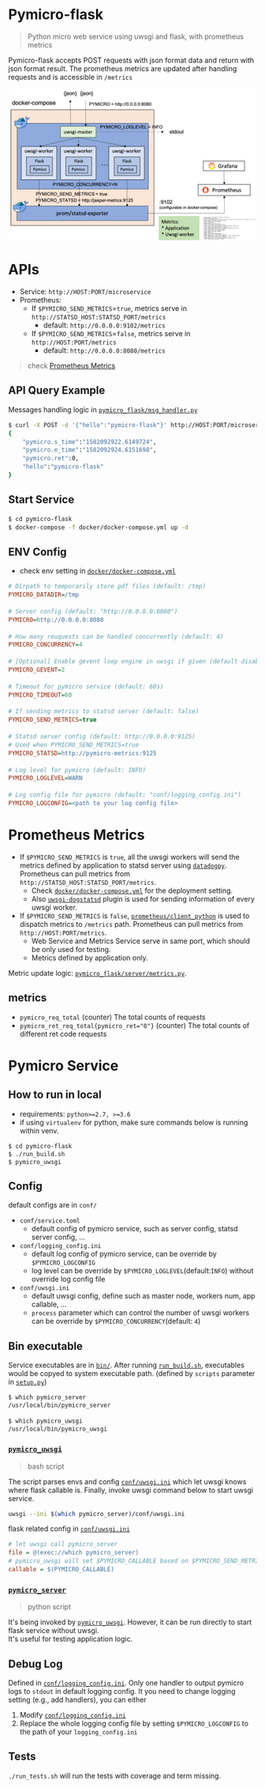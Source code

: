 # Pymicro-flask

> Python micro web service using uwsgi and flask, with prometheus metrics<br/>

Pymicro-flask accepts POST requests with json format data and return with json format result. The prometheus metrics are updated after handling requests and is accessible in `/metrics` <br/>

![](docs/img/pymicro_arch.png)

# APIs
* Service: `http://HOST:PORT/microservice`
* Prometheus:
    * If `$PYMICRO_SEND_METRICS`=`true`, metrics serve in `http://STATSD_HOST:STATSD_PORT/metrics`
        * default: `http://0.0.0.0:9102/metrics`
    * If `$PYMICRO_SEND_METRICS`=`false`, metrics serve in `http://HOST:PORT/metrics`
        * default: `http://0.0.0.0:8080/metrics`
> check [Prometheus Metrics](#Prometheus-Metrics)

## API Query Example
Messages handling logic in [`pymicro_flask/msg_handler.py`](pymicro_flask/msg_handler.py)

```bash
$ curl -X POST -d '{"hello":"pymicro-flask"}' http://HOST:PORT/microservice
{
    "pymicro.s_time":"1582092922.6149724",
    "pymicro.e_time":"1582092924.6151698",
    "pymicro.ret":0,
    "hello":"pymicro-flask"
}
```

## Start Service
```bash
$ cd pymicro-flask
$ docker-compose -f docker/docker-compose.yml up -d
```

## ENV Config
* check env setting in [`docker/docker-compose.yml`](docker/docker-compose.yml)
```ini
# Dirpath to temporarily store pdf files (default: /tmp)
PYMICRO_DATADIR=/tmp

# Server config (default: "http://0.0.0.0:8080")
PYMICRO=http://0.0.0.0:8080

# How many reuquests can be handled concurrently (default: 4)
PYMICRO_CONCURRENCY=4

# [Optional] Enable gevent loop engine in uwsgi if given (default disabled)
PYMICRO_GEVENT=2

# Timeout for pymicro service (default: 60s)
PYMICRO_TIMEOUT=60

# If sending metrics to statsd server (default: false)
PYMICRO_SEND_METRICS=true

# Statsd server config (default: http://0.0.0.0:9125)
# Used when PYMICRO_SEND_METRICS=true
PYMICRO_STATSD=http://pymicro-metrics:9125

# Log level for pymicro (default: INFO)
PYMICRO_LOGLEVEL=WARN

# Log config file for pymicro (default: "conf/logging_config.ini")
PYMICRO_LOGCONFIG=<path to your log config file>
```

# Prometheus Metrics
* If `$PYMICRO_SEND_METRICS` is `true`, all the uwsgi workers will send the metrics defined by application to statsd server using [`datadogpy`](https://github.com/DataDog/datadogpy). Prometheus can pull metrics from `http://STATSD_HOST:STATSD_PORT/metrics`.
    * Check [`docker/docker-compose.yml`](docker/docker-compose.yml) for the deployment setting.
    * Also [`uwsgi-dogstatsd`](https://github.com/Datadog/uwsgi-dogstatsd) plugin is used for sending information of every uwsgi worker.
* If `$PYMICRO_SEND_METRICS` is `false`, [`prometheus/client_python`](https://github.com/prometheus/client_python) is used to dispatch metrics to `/metrics` path. Prometheus can pull metrics from `http://HOST:PORT/metrics`.
    * Web Service and Metrics Service serve in same port, which should be only used for testing.
    * Metrics defined by application only.

Metric update logic: [`pymicro_flask/server/metrics.py`](pymicro_flask/server/metrics.py).<br/>

## metrics
* `pymicro_req_total` (counter) The total counts of requests
* `pymicro_ret_req_total{pymicro_ret="0"}` (counter) The total counts of different ret code requests

# Pymicro Service
## How to run in local
* requirements: `python>=2.7, >=3.6`
* if using `virtualenv` for python, make sure commands below is running within venv.
```shell
$ cd pymicro-flask
$ ./run_build.sh
$ pymicro_uwsgi
```

## Config
default configs are in `conf/`
* `conf/service.toml`
    * default config of pymicro service, such as server config, statsd server config, ...
* `conf/logging_config.ini`
    * default log config of pymicro service, can be override by `$PYMICRO_LOGCONFIG`
    * log level can be override by `$PYMICRO_LOGLEVEL`(default:`INFO`) without override log config file
* `conf/uwsgi.ini`
    * default uwsgi config, define such as master node, workers num, app callable, ...
    * `process` parameter which can control the number of uwsgi workers can be override by `$PYMICRO_CONCURRENCY`(default: `4`)


## Bin executable
Service executables are in [`bin/`](bin/). After running [`run_build.sh`](run_build.sh), executables would be copyed to system executable path. (defined by `scripts` parameter in [`setup.py`](setup.py))
```
$ which pymicro_server
/usr/local/bin/pymicro_server

$ which pymicro_uwsgi
/usr/local/bin/pymicro_uwsgi
```

### [`pymicro_uwsgi`](bin/pymicro_uwsgi)
> bash script

The script parses envs and config [`conf/uwsgi.ini`](conf/uwsgi.ini) which let uwsgi knows where flask callable is. Finally, invoke uwsgi command below to start uwsgi service.
```bash
uwsgi --ini $(which pymicro_server)/conf/uwsgi.ini
```
flask related config in  [`conf/uwsgi.ini`](conf/uwsgi.ini)
```ini
# let uwsgi call pymicro_server
file = @(exec://which pymicro_server)
# pymicro_uwsgi will set $PYMICRO_CALLABLE based on $PYMICRO_SEND_METRICS. DO NOT set it yourself
callable = $(PYMICRO_CALLABLE)
```

### [`pymicro_server`](bin/pymicro_server)
> python script

It's being invoked by [`pymicro_uwsgi`](bin/pymicro_uwsgi). However, it can be run directly to start flask service without uwsgi.<br/>
It's useful for testing application logic.

## Debug Log
Defined in [`conf/logging_config.ini`](conf/logging_config.ini). Only one handler to output pymicro logs to `stdout` in default logging config.
It you need to change logging setting (e.g., add handlers), you can either
1. Modify [`conf/logging_config.ini`](conf/logging_config.ini)
2. Replace the whole logging config file by setting `$PYMICRO_LOGCONFIG` to the path of your `logging_config.ini`

## Tests
`./run_tests.sh` will run the tests with coverage and term missing.
